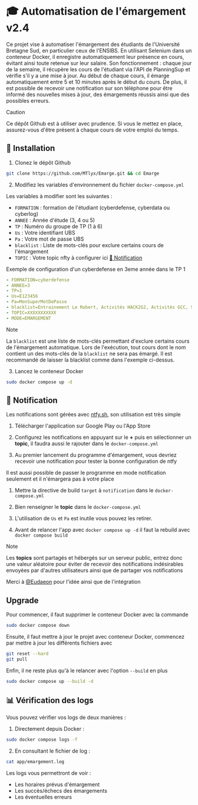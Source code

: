 # 🎓 Automatisation de l'émargement v2.4

Ce projet vise à automatiser l'émargement des étudiants de l'Université Bretagne Sud, en particulier ceux de l'ENSIBS. En utilisant Selenium dans un conteneur Docker, il enregistre automatiquement leur présence en cours, évitant ainsi toute retenue sur leur salaire. Son fonctionnement : chaque jour de la semaine, il récupère les cours de l'étudiant via l'API de PlanningSup et vérifie s'il y a une mise à jour. Au début de chaque cours, il émarge automatiquement entre 5 et 10 minutes après le début du cours. De plus, il est possible de recevoir une notification sur son téléphone pour être informé des nouvelles mises à jour, des émargements réussis ainsi que des possibles erreurs.

> [!CAUTION]
> Ce dépôt Github est à utiliser avec prudence. Si vous le mettez en place, assurez-vous d'être présent à chaque cours de votre emploi du temps.

## 📌 Installation

1. Clonez le dépôt Github

```bash
git clone https://github.com/MTlyx/Emarge.git && cd Emarge
```

2. Modifiez les variables d'environnement du fichier `docker-compose.yml`

Les variables à modifier sont les suivantes :
- `FORMATION` : formation de l'étudiant (cyberdefense, cyberdata ou cyberlog)
- `ANNEE` : Année d'étude (3, 4 ou 5)
- `TP` : Numéro du groupe de TP (1 à 6)
- `Us` : Votre identifiant UBS
- `Pa` : Votre mot de passe UBS
- `blacklist` : Liste de mots-clés pour exclure certains cours de l'émargement
- `TOPIC` : Votre topic nfty à configurer ici [📢 Notification](#📢%20Notification)

Exemple de configuration d'un cyberdefense en 3eme année dans le TP 1
```yaml
- FORMATION=cyberdefense
- ANNEE=3
- TP=1
- Us=E123456
- Pa=MonSuperMotDePasse
- blacklist=Entrainement Le Robert, Activités HACK2G2, Activités GCC, Séminaire Facteur Humain
- TOPIC=XXXXXXXXXXX
- MODE=EMARGEMENT
```

> [!NOTE]
> La `blacklist` est une liste de mots-clés permettant d'exclure certains cours de l'émargement automatique. Lors de l'exécution, tout cours dont le nom contient un des mots-clés de la `blacklist` ne sera pas émargé. Il est recommandé de laisser la blacklist comme dans l'exemple ci-dessus.

3. Lancez le conteneur Docker

```bash
sudo docker compose up -d
```

## 📢 Notification

Les notifications sont gérées avec [ntfy.sh](https://ntfy.sh/), son utilisation est très simple

1. Télécharger l'application sur Google Play ou l'App Store

2. Configurez les notifications en appuyant sur le **+** puis en sélectionner un **topic**, il faudra aussi le rajouter dans le ``docker-compose.yml``

3. Au premier lancement du programme d'émargement, vous devriez recevoir une notification pour tester la bonne configuration de ntfy

Il est aussi possible de passer le programme en mode notification seulement et il n'émargera pas à votre place

1. Mettre la directive de build ``target`` à ``notification`` dans  le ``docker-compose.yml``

2. Bien renseigner le **topic** dans le ``docker-compose.yml``

3. L'utilisation de ``Us`` et ``Pa`` est inutile vous pouvez les retirer.

4. Avant de relancer l'app avec ``docker compose up -d`` il faut la rebuild avec ``docker compose build``

> [!NOTE]
> Les **topics** sont partagés et hébergés sur un serveur public, entrez donc une valeur aléatoire pour éviter de recevoir des notifications indésirables envoyées par d'autres utilisateurs ainsi que de partager vos notifications

Merci à [@Eudaeon](https://github.com/Eudaeon) pour l'idée ainsi que de l'intégration

## Upgrade

Pour commencer, il faut supprimer le conteneur Docker avec la commande

```bash
sudo docker compose down
```

Ensuite, il faut mettre à jour le projet avec conteneur Docker, commencez par mettre à jour les différents fichiers avec

```bash
git reset --hard
git pull
```

Enfin, il ne reste plus qu'à le relancer avec l'option `--build` en plus

```bash
sudo docker compose up --build -d
```

## 📊 Vérification des logs

Vous pouvez vérifier vos logs de deux manières :

1. Directement depuis Docker :

```bash
sudo docker compose logs -f
```

2. En consultant le fichier de log :

```bash
cat app/emargement.log
```

Les logs vous permettront de voir :
- Les horaires prévus d'émargement
- Les succès/échecs des émargements
- Les éventuelles erreurs
